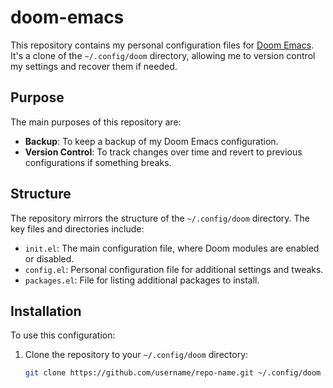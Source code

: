 # doom-emacs

This repository contains my personal configuration files for [Doom Emacs](https://github.com/doomemacs/doomemacs). It's a clone of the `~/.config/doom` directory, allowing me to version control my settings and recover them if needed.

## Purpose

The main purposes of this repository are:
- **Backup**: To keep a backup of my Doom Emacs configuration.
- **Version Control**: To track changes over time and revert to previous configurations if something breaks.

## Structure

The repository mirrors the structure of the `~/.config/doom` directory. The key files and directories include:

- `init.el`: The main configuration file, where Doom modules are enabled or disabled.
- `config.el`: Personal configuration file for additional settings and tweaks.
- `packages.el`: File for listing additional packages to install.

## Installation

To use this configuration:

1. Clone the repository to your `~/.config/doom` directory:

   ```bash
   git clone https://github.com/username/repo-name.git ~/.config/doom

